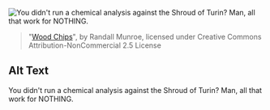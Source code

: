 ![You didn't run a chemical analysis against the Shroud of Turin?  Man, all that work for NOTHING.](https://imgs.xkcd.com/comics/wood_chips.png)
> "[Wood Chips](https://xkcd.com/516/)", by Randall Munroe, licensed under Creative Commons Attribution-NonCommercial 2.5 License

## Alt Text
You didn't run a chemical analysis against the Shroud of Turin?  Man, all that work for NOTHING.
